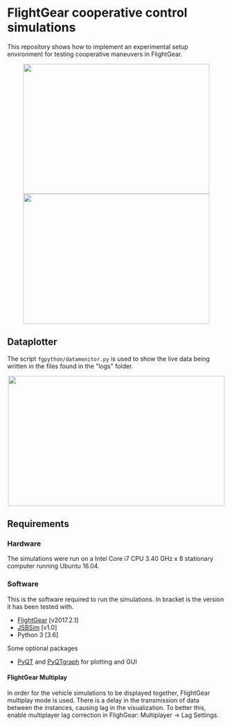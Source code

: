 # FlightGear cooperative control simulations
This repository shows how to implement an experimental setup environment for testing cooperative maneuvers in FlightGear. 

<p align="center">
  <img width="430" height="300" src="https://user-images.githubusercontent.com/4593893/35376014-867d72a4-01a9-11e8-8340-c74e458e684c.png">
  <img width="430" height="300" src="https://people.kth.se/~laperss/assets/images/fg_landing.png">
</p>

## Dataplotter
The script ```fgpython/datamonitor.py``` is used to show the live data being written in the files found in the "logs" folder. 

<p align="center">
  <img width="500" height="300" src="https://user-images.githubusercontent.com/4593893/35514445-7a4a3cfa-0506-11e8-9f02-c4f4b5aa938a.png">
</p>


## Requirements
### Hardware
The simulations were run on a Intel Core i7 CPU 3.40 GHz x 8 stationary computer running Ubuntu 16.04.
### Software
This is the software required to run the simulations. In bracket is the version it has been tested with.
* [FlightGear](http://www.flightgear.org/download/) [v2017.2.1]
* [JSBSim](https://sourceforge.net/projects/jsbsim/) [v1.0]
* Python 3 [3.6]

Some optional packages
* [PyQT](https://wiki.python.org/moin/PyQt) and [PyQTgraph](http://www.pyqtgraph.org/) for plotting and GUI

#### FlightGear Multiplay
In order for the vehicle simulations to be displayed together, FlightGear multiplay mode is used. There is a delay in the transmission of data between the instances, causing lag in the visualization. To better this, enable multiplayer lag correction in FlighGear: Multiplayer -> Lag Settings. 
